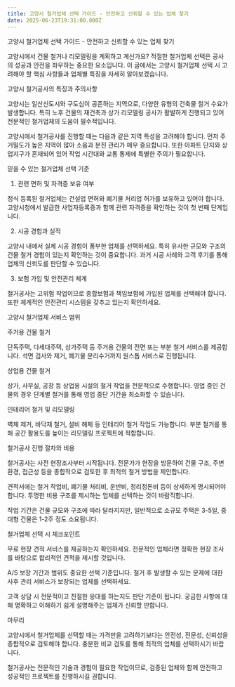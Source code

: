 ```yaml
---
title: 고양시 철거업체 선택 가이드 - 안전하고 신뢰할 수 있는 업체 찾기
date: 2025-06-23T19:31:00.000Z
---
```

고양시 철거업체 선택 가이드 - 안전하고 신뢰할 수 있는 업체 찾기

고양시에서 건물 철거나 리모델링을 계획하고 계신가요? 적절한 철거업체 선택은 공사의 성공과 안전을 좌우하는 중요한 요소입니다. 이 글에서는 고양시 철거업체 선택 시 고려해야 할 핵심 사항들과 업체별 특징을 자세히 알아보겠습니다.

고양시 철거공사의 특징과 주의사항

고양시는 일산신도시와 구도심이 공존하는 지역으로, 다양한 유형의 건축물 철거 수요가 발생합니다. 특히 노후 건물의 재건축과 상가 리모델링 공사가 활발하게 진행되고 있어 전문적인 철거업체의 도움이 필수적입니다.

고양시에서 철거공사를 진행할 때는 다음과 같은 지역 특성을 고려해야 합니다. 먼저 주거밀도가 높은 지역이 많아 소음과 분진 관리가 매우 중요합니다. 또한 아파트 단지와 상업지구가 혼재되어 있어 작업 시간대와 교통 통제에 특별한 주의가 필요합니다.

믿을 수 있는 철거업체 선택 기준

1. 관련 면허 및 자격증 보유 여부

정식 등록된 철거업체는 건설업 면허와 폐기물 처리업 허가를 보유하고 있어야 합니다. 고양시청에서 발급한 사업자등록증과 함께 관련 자격증을 확인하는 것이 첫 번째 단계입니다.

2. 시공 경험과 실적

고양시 내에서 실제 시공 경험이 풍부한 업체를 선택하세요. 특히 유사한 규모와 구조의 건물 철거 경험이 있는지 확인하는 것이 중요합니다. 과거 시공 사례와 고객 후기를 통해 업체의 신뢰도를 판단할 수 있습니다.

3. 보험 가입 및 안전관리 체계

철거공사는 고위험 작업이므로 종합보험과 책임보험에 가입된 업체를 선택해야 합니다. 또한 체계적인 안전관리 시스템을 갖추고 있는지 확인하세요.

고양시 철거업체 서비스 범위

주거용 건물 철거

단독주택, 다세대주택, 상가주택 등 주거용 건물의 전면 또는 부분 철거 서비스를 제공합니다. 석면 검사와 제거, 폐기물 분리수거까지 원스톱 서비스로 진행됩니다.

상업용 건물 철거

상가, 사무실, 공장 등 상업용 시설의 철거 작업을 전문적으로 수행합니다. 영업 중인 건물의 경우 단계별 철거를 통해 영업 중단 기간을 최소화할 수 있습니다.

인테리어 철거 및 리모델링

벽체 제거, 바닥재 철거, 설비 해체 등 인테리어 철거 작업도 가능합니다. 부분 철거를 통해 공간 활용도를 높이는 리모델링 프로젝트에 적합합니다.

철거공사 진행 절차와 비용

철거공사는 사전 현장조사부터 시작됩니다. 전문가가 현장을 방문하여 건물 구조, 주변 환경, 접근성 등을 종합적으로 검토한 후 최적의 철거 방법을 제안합니다.

견적서에는 철거 작업비, 폐기물 처리비, 운반비, 정리정돈비 등이 상세하게 명시되어야 합니다. 투명한 비용 구조를 제시하는 업체를 선택하는 것이 바람직합니다.

작업 기간은 건물 규모와 구조에 따라 달라지지만, 일반적으로 소규모 주택은 3-5일, 중대형 건물은 1-2주 정도 소요됩니다.

철거업체 선택 시 체크포인트

무료 현장 견적 서비스를 제공하는지 확인하세요. 전문적인 업체라면 정확한 현장 조사를 바탕으로 합리적인 견적을 제시할 것입니다.

A/S 보장 기간과 범위도 중요한 선택 기준입니다. 철거 후 발생할 수 있는 문제에 대한 사후 관리 서비스가 보장되는 업체를 선택하세요.

고객 상담 시 전문적이고 친절한 응대를 하는지도 판단 기준이 됩니다. 궁금한 사항에 대해 명확하고 이해하기 쉽게 설명해주는 업체가 신뢰할 만합니다.

마무리

고양시에서 철거업체를 선택할 때는 가격만을 고려하기보다는 안전성, 전문성, 신뢰성을 종합적으로 검토해야 합니다. 충분한 비교 검토를 통해 최적의 업체를 선택하시기 바랍니다.

철거공사는 전문적인 기술과 경험이 필요한 작업이므로, 검증된 업체와 함께 안전하고 성공적인 프로젝트를 진행하시길 권합니다.
